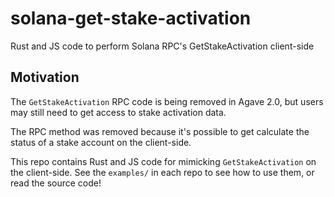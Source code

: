 # solana-get-stake-activation

Rust and JS code to perform Solana RPC's GetStakeActivation client-side

## Motivation

The `GetStakeActivation` RPC code is being removed in Agave 2.0, but users may
still need to get access to stake activation data.

The RPC method was removed because it's possible to get calculate the status of
a stake account on the client-side.

This repo contains Rust and JS code for mimicking `GetStakeActivation` on the
client-side. See the `examples/` in each repo to see how to use them, or read
the source code!
